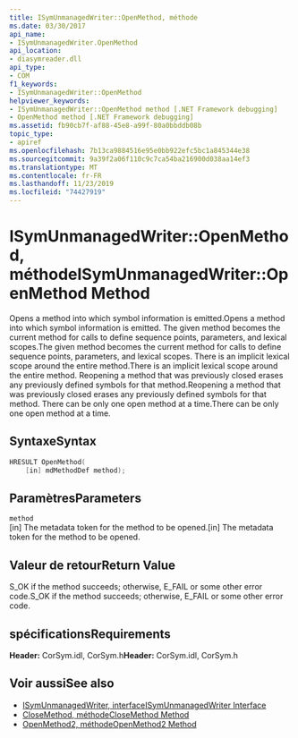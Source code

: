 ```yaml
---
title: ISymUnmanagedWriter::OpenMethod, méthode
ms.date: 03/30/2017
api_name:
- ISymUnmanagedWriter.OpenMethod
api_location:
- diasymreader.dll
api_type:
- COM
f1_keywords:
- ISymUnmanagedWriter::OpenMethod
helpviewer_keywords:
- ISymUnmanagedWriter::OpenMethod method [.NET Framework debugging]
- OpenMethod method [.NET Framework debugging]
ms.assetid: fb90cb7f-af88-45e8-a99f-80a0bbddb08b
topic_type:
- apiref
ms.openlocfilehash: 7b13ca9884516e95e0bb922efc5bc1a845344e38
ms.sourcegitcommit: 9a39f2a06f110c9c7ca54ba216900d038aa14ef3
ms.translationtype: MT
ms.contentlocale: fr-FR
ms.lasthandoff: 11/23/2019
ms.locfileid: "74427919"
---
```

# <a name="isymunmanagedwriteropenmethod-method"></a><span data-ttu-id="9592d-102">ISymUnmanagedWriter::OpenMethod, méthode</span><span class="sxs-lookup"><span data-stu-id="9592d-102">ISymUnmanagedWriter::OpenMethod Method</span></span>
<span data-ttu-id="9592d-103">Opens a method into which symbol information is emitted.</span><span class="sxs-lookup"><span data-stu-id="9592d-103">Opens a method into which symbol information is emitted.</span></span> <span data-ttu-id="9592d-104">The given method becomes the current method for calls to define sequence points, parameters, and lexical scopes.</span><span class="sxs-lookup"><span data-stu-id="9592d-104">The given method becomes the current method for calls to define sequence points, parameters, and lexical scopes.</span></span> <span data-ttu-id="9592d-105">There is an implicit lexical scope around the entire method.</span><span class="sxs-lookup"><span data-stu-id="9592d-105">There is an implicit lexical scope around the entire method.</span></span> <span data-ttu-id="9592d-106">Reopening a method that was previously closed erases any previously defined symbols for that method.</span><span class="sxs-lookup"><span data-stu-id="9592d-106">Reopening a method that was previously closed erases any previously defined symbols for that method.</span></span> <span data-ttu-id="9592d-107">There can be only one open method at a time.</span><span class="sxs-lookup"><span data-stu-id="9592d-107">There can be only one open method at a time.</span></span>  
  
## <a name="syntax"></a><span data-ttu-id="9592d-108">Syntaxe</span><span class="sxs-lookup"><span data-stu-id="9592d-108">Syntax</span></span>  
  
```cpp  
HRESULT OpenMethod(  
    [in] mdMethodDef method);  
```  
  
## <a name="parameters"></a><span data-ttu-id="9592d-109">Paramètres</span><span class="sxs-lookup"><span data-stu-id="9592d-109">Parameters</span></span>  
 `method`  
 <span data-ttu-id="9592d-110">[in] The metadata token for the method to be opened.</span><span class="sxs-lookup"><span data-stu-id="9592d-110">[in] The metadata token for the method to be opened.</span></span>  
  
## <a name="return-value"></a><span data-ttu-id="9592d-111">Valeur de retour</span><span class="sxs-lookup"><span data-stu-id="9592d-111">Return Value</span></span>  
 <span data-ttu-id="9592d-112">S_OK if the method succeeds; otherwise, E_FAIL or some other error code.</span><span class="sxs-lookup"><span data-stu-id="9592d-112">S_OK if the method succeeds; otherwise, E_FAIL or some other error code.</span></span>  
  
## <a name="requirements"></a><span data-ttu-id="9592d-113">spécifications</span><span class="sxs-lookup"><span data-stu-id="9592d-113">Requirements</span></span>  
 <span data-ttu-id="9592d-114">**Header:** CorSym.idl, CorSym.h</span><span class="sxs-lookup"><span data-stu-id="9592d-114">**Header:** CorSym.idl, CorSym.h</span></span>  
  
## <a name="see-also"></a><span data-ttu-id="9592d-115">Voir aussi</span><span class="sxs-lookup"><span data-stu-id="9592d-115">See also</span></span>

- [<span data-ttu-id="9592d-116">ISymUnmanagedWriter, interface</span><span class="sxs-lookup"><span data-stu-id="9592d-116">ISymUnmanagedWriter Interface</span></span>](../../../../docs/framework/unmanaged-api/diagnostics/isymunmanagedwriter-interface.md)
- [<span data-ttu-id="9592d-117">CloseMethod, méthode</span><span class="sxs-lookup"><span data-stu-id="9592d-117">CloseMethod Method</span></span>](../../../../docs/framework/unmanaged-api/diagnostics/isymunmanagedwriter-closemethod-method.md)
- [<span data-ttu-id="9592d-118">OpenMethod2, méthode</span><span class="sxs-lookup"><span data-stu-id="9592d-118">OpenMethod2 Method</span></span>](../../../../docs/framework/unmanaged-api/diagnostics/isymunmanagedwriter3-openmethod2-method.md)
